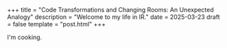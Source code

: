 +++
title = "Code Transformations and Changing Rooms: An Unexpected Analogy"
description = "Welcome to my life in IR."
date = 2025-03-23
draft = false
template = "post.html"
+++

I'm cooking. 